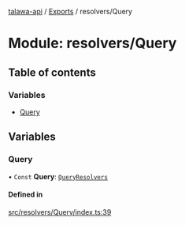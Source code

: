 [talawa-api](../README.md) / [Exports](../modules.md) / resolvers/Query

# Module: resolvers/Query

## Table of contents

### Variables

- [Query](resolvers_Query.md#query)

## Variables

### Query

• `Const` **Query**: [`QueryResolvers`](types_generatedGraphQLTypes.md#queryresolvers)

#### Defined in

[src/resolvers/Query/index.ts:39](https://github.com/PalisadoesFoundation/talawa-api/blob/4c7d3ea/src/resolvers/Query/index.ts#L39)
